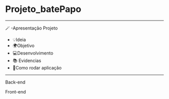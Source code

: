 # Projeto_batePapo

---------------------

🪄 -Apresentação Projeto

- 💡Ideia 
- 🌍Objetivo 
- 💻Desenvolvimento 
- 📚 Evidencias 
- 🔧Como rodar aplicação 

--------------

Back-end

Front-end


